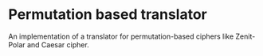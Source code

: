 # Permutation based translator

An implementation of a translator for permutation-based ciphers like Zenit-Polar and Caesar cipher.
